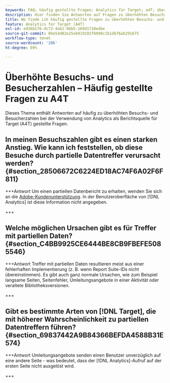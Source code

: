 ```yaml
---
keywords: FAQ; häufig gestellte Fragen; Analytics für Target; a4T; überhöht; Besuch; Besucher; partieller Treffer; verwaist; Waise; partielle Treffer
description: Hier finden Sie Antworten auf Fragen zu überhöhten Besuchs- und Besucherzahlen bei der Verwendung von Analytics for [!DNL Target] (A4T). Erfahren Sie, wie Sie „partielle Daten“ minimieren.
title: Wo finde ich häufig gestellte Fragen zu überhöhten Besuchs- und Besucherzahlen bei A4T?
feature: Analytics for Target (A4T)
exl-id: e936b1f6-dc72-4ab2-9bb5-169d1710edbe
source-git-commit: 0be54d82e25eb919102f6098c1b1db76ab291675
workflow-type: tm+mt
source-wordcount: '206'
ht-degree: 69%

---
```


# Überhöhte Besuchs- und Besucherzahlen – Häufig gestellte Fragen zu A4T

Dieses Thema enthält Antworten auf häufig zu überhöhten Besuchs- und Besucherzahlen bei der Verwendung von Analytics als Berichtsquelle für Target (A4T) gestellte Fragen.

## In meinen Besuchszahlen gibt es einen starken Anstieg. Wie kann ich feststellen, ob diese Besuche durch partielle Datentreffer verursacht werden? {#section_28506672C6224ED18AC74F6A02F6F811}

+++Antwort
Um einen partiellen Datenbericht zu erhalten, wenden Sie sich an die [Adobe-Kundenunterstützung](/help/main/cmp-resources-and-contact-information.md#reference_ACA3391A00EF467B87930A450050077C). In der Benutzeroberfläche von [!DNL Analytics] ist diese Information nicht angegeben.

+++

## Welche möglichen Ursachen gibt es für Treffer mit partiellen Daten? {#section_C4BB9925CE6444BE8CB9FBEFE5085546}

+++Antwort
Treffer mit partiellen Daten resultieren meist aus einer fehlerhaften Implementierung (z. B. wenn Report Suite-IDs nicht übereinstimmen). Es gibt auch ganz normale Ursachen, wie zum Beispiel langsame Seiten, Seitenfehler, Umleitungsangebote in einer Aktivität oder veraltete Bibliotheksversionen.

+++

## Gibt es bestimmte Arten von [!DNL Target], die mit höherer Wahrscheinlichkeit zu partiellen Datentreffern führen? {#section_69837442A9B84366BEFDA4588B31E574}

+++Antwort
Umleitungsangebote senden einen Benutzer unverzüglich auf eine andere Seite - was bedeutet, dass der [!DNL Analytics]-Aufruf auf der ersten Seite nicht ausgelöst wird.

+++
